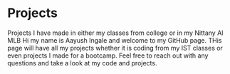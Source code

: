# Projects
Projects I have made in either my classes from college or in my Nittany AI MLB
Hi my name is Aayush Ingale and welcome to my GitHub page.
THis page will have all my projects whether it is coding from my IST classes or even projects I made for a bootcamp.
Feel free to reach out with any questions and take a look at my code and projects.
